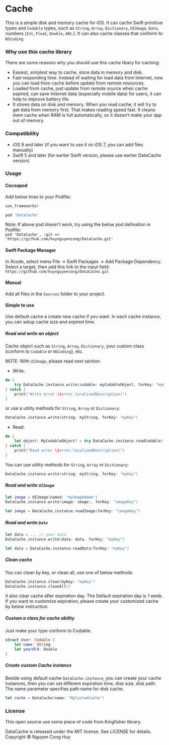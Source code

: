 # Cache
This is a simple disk and memory cache for iOS. It can cache Swift primitive types and `Codable` types, such as `String`, `Array`, `Dictionary`, `UIImage`, `Data`, numbers (`Int`, `Float`, `Double`, etc.). It can also cache classes that conform to `NSCoding`.

### Why use this cache library
There are some reasons why you should use this cache libary for caching:

- Easiest, simplest way to cache, store data in memory and disk.
- Fast responding time. Instead of waiting for load data from Internet, now you can load from cache before update from remote resources.
- Loaded from cache, just update from remote source when cache expired, can save Internet data (especially mobile data) for users, it can help to improve battery life.
- It stores data on disk and memory. When you read cache, it will try to get data from memory first. That makes reading speed fast. It cleans mem cache when RAM is full automatically, so it doesn't make your app out of memory.

### Compatibility
- iOS 9 and later (if you want to use it on iOS 7, you can add files manually)
- Swift 5 and later (for earlier Swift version, please use earlier DataCache version)

### Usage
#### Cocoapod
Add below lines to your Podfile:  

```ruby
use_frameworks!

pod 'DataCache'
```

Note: If above pod doesn't work, try using the below pod defination in Podfile:  
`pod 'DataCache', :git => 'https://github.com/huynguyencong/DataCache.git'`

#### Swift Package Manager
In Xcode, select menu File -> Swift Packages -> Add Package Dependency. Select a target, then add this link to the input field:
`https://github.com/huynguyencong/DataCache.git`

#### Manual
Add all files in the `Sources` folder to your project. 

#### Simple to use
Use default cache a create new cache if you want. In each cache instance, you can setup cache size and expired time.
##### Read and write an object

Cache object such as `String`, `Array`, `Dictionary`, your custom class (conform to `Codable` or `NSCoding`), etc.

NOTE: With `UIImage`, please read next section.

- Write:
```swift
do {
    try DataCache.instance.write(codable: myCodableObject, forKey: "myKey")
} catch {
    print("Write error \(error.localizedDescription)")
}
```

or use a utility methods for  `String`, `Array` or `Dictionary`:
```swift
DataCache.instance.write(string: myString, forKey: "myKey")
```

- Read:

```swift
do {
    let object: MyCodableObject? = try DataCache.instance.readCodable(forKey: "myKey")
} catch {
    print("Read error \(error.localizedDescription)")
}
```

You can use utility methods for `String`, `Array` or `Dictionary`:
```swift
DataCache.instance.write(string: myString, forKey: "myKey")
```

##### Read and write `UIImage`

```swift
let image = UIImage(named: "myImageName")
DataCache.instance.write(image: image!, forKey: "imageKey")
```

```swift
let image = DataCache.instance.readImage(forKey: "imageKey")
```

##### Read and write `Data`

```swift
let data = ... // your data  
DataCache.instance.write(data: data, forKey: "myKey")
```

```swift
let data = DataCache.instance.readData(forKey: "myKey")
```

##### Clean cache

You can clean by key, or clean all, use one of below methods:
```swift
DataCache.instance.clean(byKey: "myKey")
DataCache.instance.cleanAll()
```
It also clear cache after expiration day. The Default expiration day is 1 week. If you want to customize expiration, please create your customized cache by below instruction. 

##### Custom a class for cache ability
Just make your type conform to Codable.

```swift
struct User: Codable {
    let name: String
    let yearOld: Double
}
```

##### Create custom Cache instance

Beside using default cache `DataCache.instance`, you can create your cache instances, then you can set different expiration time, disk size, disk path. The name parameter specifies path name for disk cache.

```swift
let cache = DataCache(name: "MyCustomCache")
```

### License
This open source use some piece of code from Kingfisher library.

DataCache is released under the MIT license. See LICENSE for details. Copyright © Nguyen Cong Huy
